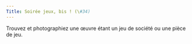 ```yaml
---
Title: Soirée jeux, bis ! (\#34)
---
```


Trouvez et photographiez une œuvre étant un jeu de société ou une pièce de jeu.
